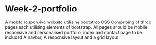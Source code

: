 # Week-2-portfolio
A mobile responsive website utilising bootstrap CSS
Comprising of three pages each utilising elements of bootstrap.
All pages should be mobile responsive and personalised 
portfolio, index and contact page to be included
A navbar, A responsive layout and a grid layout



